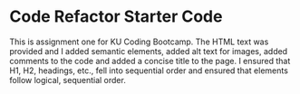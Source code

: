 # Code Refactor Starter Code

This is assignment one for KU Coding Bootcamp. The HTML text was provided and I added semantic elements, added alt text for images, added comments to the code and added a concise title to the page. I ensured that H1, H2, headings, etc., fell into sequential order and ensured that elements follow logical, sequential order. 